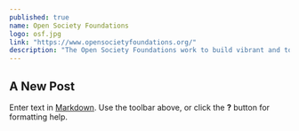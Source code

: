 ```yaml
---
published: true
name: Open Society Foundations
logo: osf.jpg
link: "https://www.opensocietyfoundations.org/"
description: "The Open Society Foundations work to build vibrant and tolerant societies whose governments are accountable and open to the participation of all people. OSF seeks to strengthen the rule of law; respect for human rights, minorities, and a diversity of opinions; democratically elected governments; and a civil society that helps keep government power in check."
---
```


## A New Post

Enter text in [Markdown](http://daringfireball.net/projects/markdown/). Use the toolbar above, or click the **?** button for formatting help.
